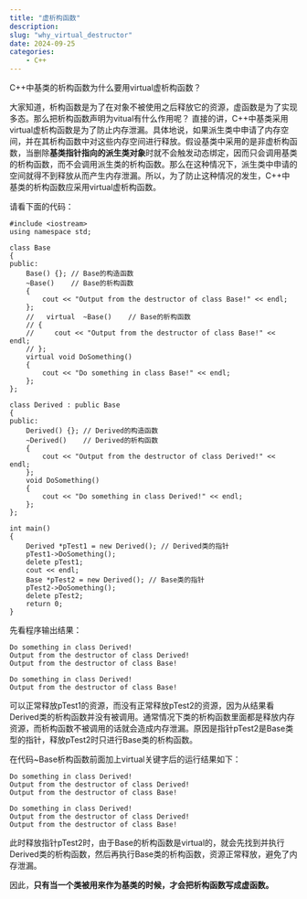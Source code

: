 ```yaml
---
title: "虚析构函数"
description: 
slug: "why_virtual_destructor"
date: 2024-09-25
categories:
    - C++
---
```


C++中基类的析构函数为什么要用virtual虚析构函数？

大家知道，析构函数是为了在对象不被使用之后释放它的资源，虚函数是为了实现多态。那么把析构函数声明为vitual有什么作用呢？ 直接的讲，C++中基类采用virtual虚析构函数是为了防止内存泄漏。具体地说，如果派生类中申请了内存空间，并在其析构函数中对这些内存空间进行释放。假设基类中采用的是非虚析构函数，当删除**基类指针指向的派生类对象**时就不会触发动态绑定，因而只会调用基类的析构函数，而不会调用派生类的析构函数。那么在这种情况下，派生类中申请的空间就得不到释放从而产生内存泄漏。所以，为了防止这种情况的发生，C++中基类的析构函数应采用virtual虚析构函数。

请看下面的代码：
```
#include <iostream>
using namespace std;

class Base
{
public:
    Base() {}; // Base的构造函数
    ~Base()    // Base的析构函数
    {
        cout << "Output from the destructor of class Base!" << endl;
    };
    //   virtual  ~Base()    // Base的析构函数
    // {
    //     cout << "Output from the destructor of class Base!" << endl;
    // };
    virtual void DoSomething()
    {
        cout << "Do something in class Base!" << endl;
    };
};

class Derived : public Base
{
public:
    Derived() {}; // Derived的构造函数
    ~Derived()    // Derived的析构函数
    {
        cout << "Output from the destructor of class Derived!" << endl;
    };
    void DoSomething()
    {
        cout << "Do something in class Derived!" << endl;
    };
};

int main()
{
    Derived *pTest1 = new Derived(); // Derived类的指针
    pTest1->DoSomething();
    delete pTest1;
    cout << endl;
    Base *pTest2 = new Derived(); // Base类的指针
    pTest2->DoSomething();
    delete pTest2;
    return 0;
}
```
先看程序输出结果：

```
Do something in class Derived!
Output from the destructor of class Derived!
Output from the destructor of class Base!

Do something in class Derived!
Output from the destructor of class Base!
```

可以正常释放pTest1的资源，而没有正常释放pTest2的资源，因为从结果看Derived类的析构函数并没有被调用。通常情况下类的析构函数里面都是释放内存资源，而析构函数不被调用的话就会造成内存泄漏。原因是指针pTest2是Base类型的指针，释放pTest2时只进行Base类的析构函数。

在代码~Base析构函数前面加上virtual关键字后的运行结果如下：
```
Do something in class Derived!
Output from the destructor of class Derived!
Output from the destructor of class Base!

Do something in class Derived!
Output from the destructor of class Derived!
Output from the destructor of class Base!
```

此时释放指针pTest2时，由于Base的析构函数是virtual的，就会先找到并执行Derived类的析构函数，然后再执行Base类的析构函数，资源正常释放，避免了内存泄漏。 

因此，**只有当一个类被用来作为基类的时候，才会把析构函数写成虚函数。**
